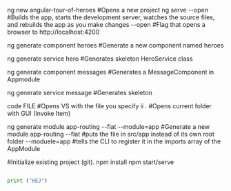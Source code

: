 

ng new angular-tour-of-heroes   #Opens a new project
ng serve --open                 #Builds the app, starts the development server, watches the source files, and rebuilds the app as you make changes
	--open                      #Flag that opens a browser to http://localhost:4200 
	
ng generate component heroes    #Generate a new component named heroes

ng generate service hero        #Generates skeleton HeroService class

ng generate component messages  #Generates a MessageComponent in Appmodule 

ng generate service message     #Generates skeleton 
	
code FILE                       #Opens VS with the file you specify
ii .                            #Opens current folder with GUI (Invoke Item) 


ng generate module app-routing --flat --module=app	#Generate a new module app-routing
	--flat #puts the file in src/app instead of its own root folder
	--moduele=app #tells the CLI to register it in the imports array of the AppModule
	
#Initialize existing project (git).
npm install
npm start/serve 

```python

print ("HEJ")
```
